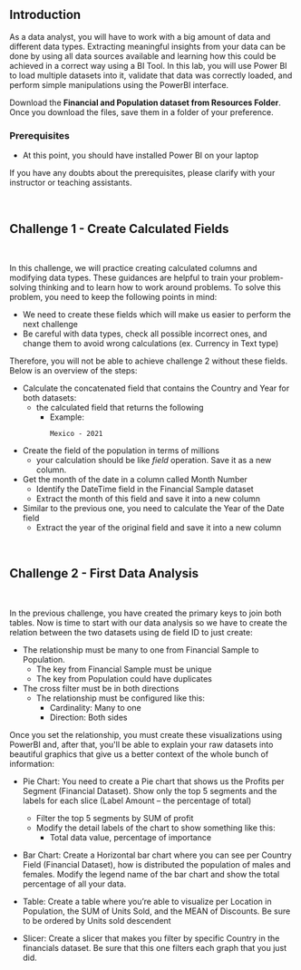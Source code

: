 <!-- # Lab | Data Manipulation -->

## Introduction

As a data analyst, you will have to work with a big amount of data and different data types. Extracting meaningful insights from your data can be done by using all data sources available and learning how this could be achieved in a correct way using a BI Tool. In this lab, you will use Power BI to load multiple datasets into it, validate that data was correctly loaded, and perform simple manipulations using the PowerBI interface.

Download the **Financial and Population dataset from Resources Folder**. Once you download the files, save them in a folder of your preference.

### Prerequisites

- At this point, you should have installed Power BI on your laptop

If you have any doubts about the prerequisites, please clarify with your instructor or teaching assistants.

<br>

## Challenge 1 - Create Calculated Fields

<br>

In this challenge, we will practice creating calculated columns and modifying data types. These guidances are helpful to train your problem-solving thinking and to learn how to work around problems.
To solve this problem, you need to keep the following points in mind:

- We need to create these fields which will make us easier to perform the next challenge
- Be careful with data types, check all possible incorrect ones, and change them to avoid wrong calculations (ex. Currency in Text type)

Therefore, you will not be able to achieve challenge 2 without these fields. Below is an overview of the steps:

- Calculate the concatenated field that contains the Country and Year for both datasets:
  - the calculated field that returns the following
    - Example:
      ```
      Mexico - 2021
      ```
- Create the field of the population in terms of millions
  - your calculation should be like _field_ operation. Save it as a new column.
- Get the month of the date in a column called Month Number
  - Identify the DateTime field in the Financial Sample dataset
  - Extract the month of this field and save it into a new column
- Similar to the previous one, you need to calculate the Year of the Date field
  - Extract the year of the original field and save it into a new column

<br>

## Challenge 2 - First Data Analysis

<br>

In the previous challenge, you have created the primary keys to join both tables. Now is time to start with our data analysis so we have to create the relation between the two datasets using de field ID to just create:

- The relationship must be many to one from Financial Sample to Population.
  - The key from Financial Sample must be unique
  - The key from Population could have duplicates
- The cross filter must be in both directions
  - The relationship must be configured like this:
    - Cardinality: Many to one
    - Direction: Both sides

Once you set the relationship, you must create these visualizations using PowerBI and, after that, you'll be able to explain your raw datasets into beautiful graphics that give us a better context of the whole bunch of information:

- Pie Chart: You need to create a Pie chart that shows us the Profits per Segment (Financial Dataset). Show only the top 5 segments and the labels for each slice (Label Amount – the percentage of total)

  - Filter the top 5 segments by SUM of profit
  - Modify the detail labels of the chart to show something like this:
    - Total data value, percentage of importance

- Bar Chart: Create a Horizontal bar chart where you can see per Country Field (Financial Dataset), how is distributed the population of males and females. Modify the legend name of the bar chart and show the total percentage of all your data.
- Table: Create a table where you’re able to visualize per Location in Population, the SUM of Units Sold, and the MEAN of Discounts. Be sure to be ordered by Units sold descendent

- Slicer: Create a slicer that makes you filter by specific Country in the financials dataset. Be sure that this one filters each graph that you just did.

